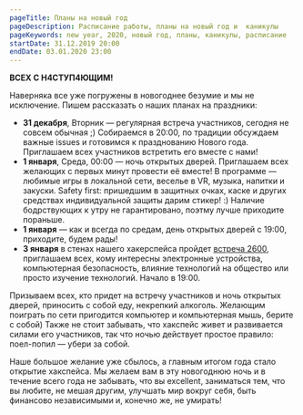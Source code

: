 ```yaml
---
pageTitle: Планы на новый год
pageDescription: Расписание работы, планы на новый год и  каникулы
pageKeywords: new year, 2020, новый год, планы, каникулы, расписание
startDate: 31.12.2019 20:00
endDate: 03.01.2020 23:00
---
```


**ВСЕХ С Н4СТУП4ЮЩИМ!**

Наверняка все уже погружены в новогоднее безумие и мы не исключение. Пишем рассказать о наших планах на праздники:

* **31 декабря**, Вторник — регулярная встреча участников, сегодня не совсем обычная ;) Собираемся в 20:00, по традиции обсуждаем важные issues и готовимся к празднованию Нового года. Приглашаем всех участников встретить его вместе с нами!
* **1 января**, Среда, 00:00 — ночь открытых дверей. Приглашаем всех желающих с первых минут провести её вместе! В программе — любимые игры в локальной сети, веселье в VR, музыка, напитки и закуски. Safety first: пришедшим в защитных очках, каске и других средствах индивидуальной защиты дарим стикер! :) Наличие бодрствующих к утру не гарантировано, поэтму лучше приходите пораньше.
* **1 января** — как и всегда по средам, день открытых дверей с 19:00, приходите, будем рады!
* **3 января** в стенах нашего хакерспейса пройдет [встреча 2600](http://2600.spb.ru), приглашаем всех, кому интересны электронные устройства, компьютерная безопасность, влияние технологий на общество или просто изучение технологий. Начало в 19:00.

Призываем всех, кто придет на встречу участников и ночь открытых дверей, приносить с собой еду, некрепкий алкоголь. Желающим поиграть по сети пригодится компьютер и компьютерная мышь, берите с собой) Также не стоит забывать, что хакспейс живет и развивается силами его участников, так что ночью действует простое правило: поел-попил — убери за собой.

Наше большое желание уже сбылось, а главным итогом года стало открытие хакспейса. Мы желаем вам в эту новогоднюю ночь и в течение всего года не забывать, что вы excellent, заниматься тем, что вы любите, не мешая другим, улучшать мир вокруг себя, быть финансово независимыми и, конечно же, не умирать!
